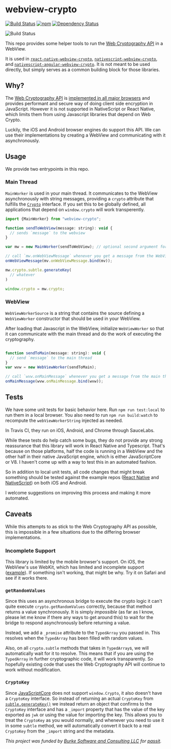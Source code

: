 # webview-crypto

[![Build Status](https://travis-ci.org/saulshanabrook/webview-crypto.svg?branch=master)](https://travis-ci.org/saulshanabrook/webview-crypto)
[![npm](https://img.shields.io/npm/v/webview-crypto.svg?maxAge=2592000?style=flat-square)](https://www.npmjs.com/package/webview-crypto)
[![Dependency Status](https://dependencyci.com/github/saulshanabrook/webview-crypto/badge)](https://dependencyci.com/github/saulshanabrook/webview-crypto)

![Build Status](https://saucelabs.com/browser-matrix/sshanabrook.svg)

This repo provides some helper tools to run the [Web Cryptography API](https://developer.mozilla.org/en-US/docs/Web/API/Web_Crypto_API)
in a WebView.

It is used in
[`react-native-webview-crypto`](https://github.com/saulshanabrook/react-native-webview-crypto),
[`nativescript-webview-crypto`](https://github.com/saulshanabrook/nativescript-webview-crypto), and
[`nativescript-angular-webview-crypto`](https://github.com/saulshanabrook/nativescript-angular-webview-crypto). It is not meant to be used directly, but simply serves as a common building
block for those libraries.


## Why?

The [Web Cryptography API](https://developer.mozilla.org/en-US/docs/Web/API/Web_Crypto_API)
is [implemented in all major browsers](http://caniuse.com/#feat=cryptography)
and provides performant and secure way of doing client side encryption in
JavaScript. However it is not supported in NativeScript or React Native, which
limits them from using Javascript libraries that depend on Web Crypto.

Luckily, the iOS and Android browser engines do support this API.
We can use their implementations by creating a WebView and communicating
with it asynchronously.

## Usage
We provide two entrypoints in this repo.

### Main Thread

`MainWorker` is used in your main thread. It communicates to the WebView
asynchronously with string messages, providing a `crypto` attribute
that fulfills the [`Crypto`](https://developer.mozilla.org/en-US/docs/Web/API/Crypto)
interface. If you set this to be globally defined, all applications that depend
on `window.crypto` will work transperently.

```javascript
import {MainWorker} from "webview-crypto";

function sendToWebView(message: string): void {
  // sends `message` to the webview
}

var mw = new MainWorker(sendToWebView); // optional second argument for debug on or off

// call `mw.onWebViewMessage` whenever you get a message from the WebView
onWebViewMessage(mv.onWebViewMessage.bind(mv));

mw.crypto.subtle.generateKey(
  // whatever
)

window.crypto = mw.crypto;
```

### WebView

`WebViewWorkerSource` is a string that contains the source defining
a `WebViewWorker` constructor that should be used in your WebView.

After loading that Javascript in the WebView, initialize
`WebViewWorker` so that it can communicate with the main thread and do the
work of executing the cryptography.

```javascript

function sendToMain(message: string): void {
  // send `message` to the main thread
}
var wvw = new WebViewWorker(sendToMain);

// call `wvw.onMainMessage` whenever you get a message from the main thread
onMainMessage(wvw.onMainMessage.bind(wvw));
```

## Tests

We have some unit tests for basic behavior here.
Run `npm run test:local` to run them in a local browser. You also need to run
`npm run build:watch` to recompute the `webViewWorkerString` injected as needed.

In Travis CI, they run on iOS, Android, and Chrome through SauceLabs.

While these tests do help catch some bugs, they do not provide any strong
reassurance that this library will work in React Native and Typescript. That's
because on those platforms, half the code is running in a WebView and the
other half in their native JavaScript engine, which is either JavaScriptCore or
V8. I haven't come up with a way to test this in an automated fashion.

So in addition to local unit tests, all code changes that might break something
should be tested against the example repos ([React Native](https://github.com/saulshanabrook/react-native-webview-crypto-example)
and [NativeScript](https://github.com/saulshanabrook/nativescript-webview-crypto-example))
on both iOS and Android.

I welcome suggestions on improving this process and making it more automated.

## Caveats
While this attempts to as stick to the Web Cryptography API as possible,
this is impossible in a few situations due to the differing browser
implementations.

### Incomplete Support
This library is limited by the mobile browser's support. On iOS, the WebView's
use WebKit, which has limited and incomplete support ([example](https://bugs.webkit.org/show_bug.cgi?id=151308)).
If something isn't working, that might be why. Try it on Safari and see if it
works there.

### `getRandomValues`

Since this uses an asynchronous bridge to execute the crypto logic it
can't quite execute `crypto.getRandomValues` correctly, because that method
returns a value synchronously. It is simply *impossible* (as far as I know,
please let me know if there any ways to get around this) to wait for the
bridge to respond asynchronously before returning a value.

Instead, we add a `_promise` attribute to the `TypedArray` you passed in. This resolves
when the `TypedArray` has been filled with random values. 

Also, on all `crypto.subtle` methods that takes in
`TypedArray`s, we will automatically wait for it to resolve. This means that if you 
are using the `TypedArray` in further cryptographic code, it will work transparently.
So hopefully existing code that uses the Web Cryptography API will continue to work 
without modification.

### `CryptoKey`
Since [JavaScriptCore](https://facebook.github.io/react-native/docs/javascript-environment.html#javascript-runtime)
does not support `window.Crypto`, it also doesn't have a `CryptoKey` interface.
So instead of returning an actual `CryptoKey` from
[`subtle.generateKey()`](https://developer.mozilla.org/en-US/docs/Web/API/SubtleCrypto/generateKey)
we instead return an object that confirms to the `CryptoKey` interface and has
a `_import` property that has the value of the key exported as `jwk` or using
the value for importing the key. This allows
you to treat the `CryptoKey` as you would normally, and whenever you need to use
it in some `subtle` method, we will automatically convert it back to a real
`CryptoKey` from the `_import` string and the metadata.

*This project was funded by [Burke Software and Consulting LLC](http://burkesoftware.com/) for [passit](http://passit.io/).*

